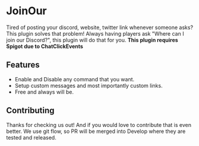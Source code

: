 # JoinOur
Tired of posting your discord, website, twitter link whenever someone asks?  
This plugin solves that problem! Always having players ask "Where can I join our Discord?", this plugin will do that for you.
**This plugin requires Spigot due to ChatClickEvents**

## Features
- Enable and Disable any command that you want.
- Setup custom messages and most importantly custom links.
- Free and always will be.  

## Contributing 
Thanks for checking us out! And if you would love to contribute that is even better. We use git flow, so PR will be merged into Develop where they are tested and released.
